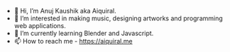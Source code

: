 - 👋 Hi, I’m Anuj Kaushik aka Aiquiral.
- 👀 I’m interested in making music, designing artworks and programming web applications.
- 🌱 I’m currently learning Blender and Javascript.
- 📫 How to reach me - https://aiquiral.me

<!---
aiquiral/aiquiral is a ✨ special ✨ repository because its `README.md` (this file) appears on your GitHub profile.
You can click the Preview link to take a look at your changes.
--->
